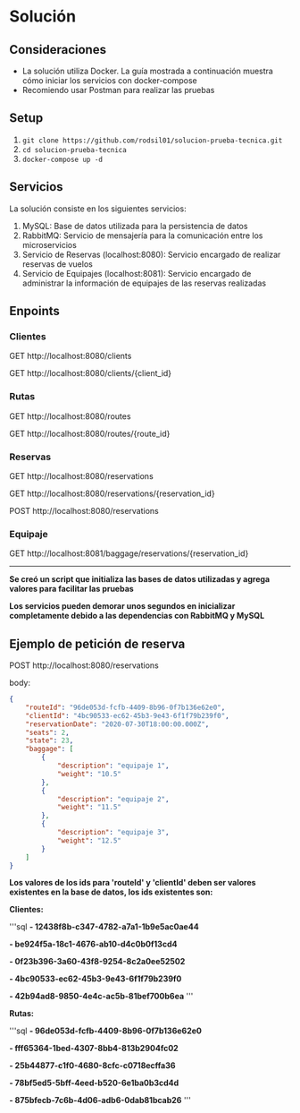 # Solución

## Consideraciones

- La solución utiliza Docker. La guía mostrada a continuación muestra cómo iniciar los servicios con docker-compose
- Recomiendo usar Postman para realizar las pruebas

## Setup

1. `git clone https://github.com/rodsil01/solucion-prueba-tecnica.git`
2. `cd solucion-prueba-tecnica`
3. `docker-compose up -d`

## Servicios

La solución consiste en los siguientes servicios:

1. MySQL: Base de datos utilizada para la persistencia de datos
2. RabbitMQ: Servicio de mensajería para la comunicación entre los microservicios
3. Servicio de Reservas  (localhost:8080): Servicio encargado de realizar reservas de vuelos
4. Servicio de Equipajes (localhost:8081): Servicio encargado de administrar la información de equipajes de las reservas realizadas

## Enpoints

### Clientes

GET http://localhost:8080/clients


GET http://localhost:8080/clients/{client_id}

### Rutas

GET http://localhost:8080/routes


GET http://localhost:8080/routes/{route_id}

### Reservas

GET http://localhost:8080/reservations


GET http://localhost:8080/reservations/{reservation_id}




POST http://localhost:8080/reservations

### Equipaje

GET http://localhost:8081/baggage/reservations/{reservation_id}

---

**Se creó un script que initializa las bases de datos utilizadas y agrega valores para facilitar las pruebas**

**Los servicios pueden demorar unos segundos en inicializar completamente debido a las dependencias con RabbitMQ y MySQL**

## Ejemplo de petición de reserva

POST http://localhost:8080/reservations


body:

```json
{
    "routeId": "96de053d-fcfb-4409-8b96-0f7b136e62e0",
    "clientId": "4bc90533-ec62-45b3-9e43-6f1f79b239f0",
    "reservationDate": "2020-07-30T18:00:00.000Z",
    "seats": 2,
    "state": 23,
    "baggage": [
        {
            "description": "equipaje 1",
            "weight": "10.5"
        },
        {
            "description": "equipaje 2",
            "weight": "11.5"
        },
        {
            "description": "equipaje 3",
            "weight": "12.5"
        }
    ]
}
```

**Los valores de los ids para 'routeId' y 'clientId' deben ser valores existentes en la base de datos, los ids existentes son:**

**Clientes:**

'''sql
**- 12438f8b-c347-4782-a7a1-1b9e5ac0ae44**

**- be924f5a-18c1-4676-ab10-d4c0b0f13cd4**

**- 0f23b396-3a60-43f8-9254-8c2a0ee52502**

**- 4bc90533-ec62-45b3-9e43-6f1f79b239f0**

**- 42b94ad8-9850-4e4c-ac5b-81bef700b6ea**
'''

**Rutas:**

'''sql
**- 96de053d-fcfb-4409-8b96-0f7b136e62e0**

**- fff65364-1bed-4307-8bb4-813b2904fc02**

**- 25b44877-c1f0-4680-8cfc-c0718ecffa36**

**- 78bf5ed5-5bff-4eed-b520-6e1ba0b3cd4d**

**- 875bfecb-7c6b-4d06-adb6-0dab81bcab26**
'''
